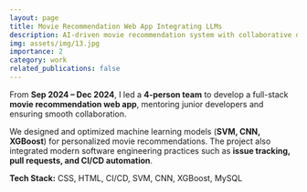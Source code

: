 ```yaml
---
layout: page
title: Movie Recommendation Web App Integrating LLMs
description: AI-driven movie recommendation system with collaborative development
img: assets/img/13.jpg
importance: 2
category: work
related_publications: false
---
```


From **Sep 2024 – Dec 2024**, I led a **4-person team** to develop a full-stack **movie recommendation web app**, mentoring junior developers and ensuring smooth collaboration.  

We designed and optimized machine learning models (**SVM, CNN, XGBoost**) for personalized movie recommendations. The project also integrated modern software engineering practices such as **issue tracking, pull requests, and CI/CD automation**.  

**Tech Stack:** CSS, HTML, CI/CD, SVM, CNN, XGBoost, MySQL  


